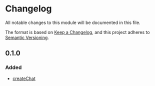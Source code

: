 # Changelog

All notable changes to this module will be documented in this file.

The format is based on [Keep a Changelog](https://keepachangelog.com/en/1.0.0/), and this project adheres
to [Semantic Versioning](https://semver.org/spec/v2.0.0.html).

## 0.1.0

### Added

- [createChat](https://solid-contrib.github.io/data-modules/chats-rdflib-api/interfaces/ChatsModule.html#createChat)